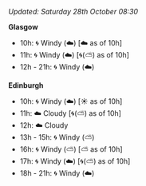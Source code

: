*Updated: Saturday 28th October 08:30*

**Glasgow**

* 10h: :cyclone: Windy (:cloud:) [:cloud: as of 10h]
* 11h: :cyclone: Windy (:cloud:) [:cyclone:(:partly_sunny:) as of 10h]
* 12h - 21h: :cyclone: Windy (:cloud:)

**Edinburgh**

* 10h: :cyclone: Windy (:cloud:) [:sunny: as of 10h]
* 11h: :cloud: Cloudy [:cyclone:(:partly_sunny:) as of 10h]
* 12h: :cloud: Cloudy
* 13h - 15h: :cyclone: Windy (:partly_sunny:)
* 16h: :cyclone: Windy (:partly_sunny:) [:partly_sunny: as of 10h]
* 17h: :cyclone: Windy (:cloud:) [:cyclone:(:partly_sunny:) as of 10h]
* 18h - 21h: :cyclone: Windy (:cloud:)
